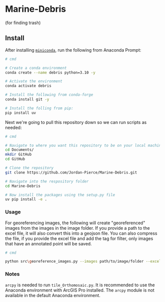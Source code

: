 # Marine-Debris
(for finding trash)

## Install

After installing [`miniconda`](https://repo.anaconda.com/archive/Anaconda3-2025.06-0-Windows-x86_64.exe), run the 
following from Anaconda Prompt:

```bash
# cmd

# Create a conda environment
conda create --name debris python=3.10 -y

# Activate the environment
conda activate debris

# Install the following from conda-forge
conda install git -y

# Install the folling from pip:
pip install uv
```

Next we're going to pull this repository down so we can run scripts as needed:

```bash
# cmd

# Navigate to where you want this repository to be on your local machine. Example below: 
cd Documents/
mkdir GitHub
cd GitHub

# Clone the repository
git clone https://github.com/Jordan-Pierce/Marine-Debris.git

# Navigate into the respository folder
cd Marine-Debris

# Now install the packages using the setup.py file
uv pip install -e .
```

### Usage

For georeferencing images, the following will create "georeferenced" images from the images in the image folder. If 
you provide a path to the excel file, it will also convert this into a geojson file. You can also compress the file, 
if you provide the excel file and add the tag for filter, only images that have an annotated point will be saved.
```bash
# cmd

python src\georeference_images.py --images path/to/image/folder --excel path/to/excel_file --compress --filter
```

### Notes

`arcpy` is needed to run `tile_Orthomosaic.py`. It is recommended to use the Anaconda environment with ArcGIS Pro 
installed. The `arcpy` module is not available in the default Anaconda environment.